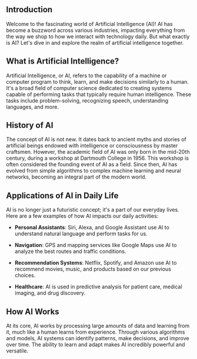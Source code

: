 ## Introduction

Welcome to the fascinating world of Artificial Intelligence (AI)! AI has
become a buzzword across various industries, impacting everything from
the way we shop to how we interact with technology daily. But what
exactly is AI? Let's dive in and explore the realm of artificial
intelligence together.

## What is Artificial Intelligence?

Artificial Intelligence, or AI, refers to the capability of a machine or
computer program to think, learn, and make decisions similarly to a
human. It's a broad field of computer science dedicated to creating
systems capable of performing tasks that typically require human
intelligence. These tasks include problem-solving, recognizing speech,
understanding languages, and more.

## History of AI

The concept of AI is not new. It dates back to ancient myths and stories
of artificial beings endowed with intelligence or consciousness by
master craftsmen. However, the academic field of AI was only born in the
mid-20th century, during a workshop at Dartmouth College in 1956. This
workshop is often considered the founding event of AI as a field. Since
then, AI has evolved from simple algorithms to complex machine learning
and neural networks, becoming an integral part of the modern world.

## Applications of AI in Daily Life

AI is no longer just a futuristic concept; it's a part of our everyday
lives. Here are a few examples of how AI impacts our daily activities:

-   **Personal Assistants**: Siri, Alexa, and Google Assistant use AI to
    understand natural language and perform tasks for us.

-   **Navigation**: GPS and mapping services like Google Maps use AI to
    analyze the best routes and traffic conditions.

-   **Recommendation Systems**: Netflix, Spotify, and Amazon use AI to
    recommend movies, music, and products based on our previous choices.

-   **Healthcare**: AI is used in predictive analysis for patient care,
    medical imaging, and drug discovery.

## How AI Works

At its core, AI works by processing large amounts of data and learning
from it, much like a human learns from experience. Through various
algorithms and models, AI systems can identify patterns, make decisions,
and improve over time. The ability to learn and adapt makes AI
incredibly powerful and versatile.
